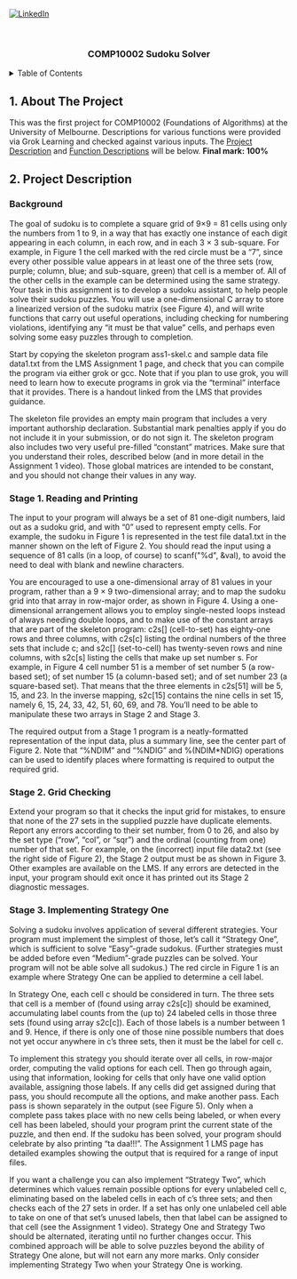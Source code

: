 <div id="top"></div>
<!--
*** Thanks for checking out the Best-README-Template. If you have a suggestion
*** that would make this better, please fork the repo and create a pull request
*** or simply open an issue with the tag "enhancement".
*** Don't forget to give the project a star!
*** Thanks again! Now go create something AMAZING! :D
-->



<!-- PROJECT SHIELDS -->
<!--
*** I'm using markdown "reference style" links for readability.
*** Reference links are enclosed in brackets [ ] instead of parentheses ( ).
*** See the bottom of this document for the declaration of the reference variables
*** for contributors-url, forks-url, etc. This is an optional, concise syntax you may use.
*** https://www.markdownguide.org/basic-syntax/#reference-style-links
-->

[![LinkedIn][linkedin-shield]][linkedin-url]



<!-- PROJECT LOGO -->
<br />
<div align="center">

<h3 align="center">COMP10002 Sudoku Solver</h3>
</div>



<!-- TABLE OF CONTENTS -->
<details>
<summary>Table of Contents</summary>
  
- [1. About The Project](#1-about-the-project)
- [2. Project Description](#2-project-description)
  * [Background](#background)
  * [Stage 1. Reading and Printing](#stage-1-reading-and-printing)
  * [Stage 2. Grid Checking](#stage-2-grid-checking)
  * [Stage 3. Implementing Strategy One](#stage-3-implementing-strategy-one)
  
</details>

## 1. About The Project
This was the first project for COMP10002 (Foundations of Algorithms) at the University of Melbourne. Descriptions for various functions were provided via Grok Learning and checked against various inputs. The <a href="#project-description">Project Description</a> and <a href="#function-descriptions">Function Descriptions</a> will be below. <b> Final mark: 100% </b>

## 2. Project Description
### Background
The goal of sudoku is to complete a square grid of 9×9 = 81 cells using only the numbers from 1 to 9, in a way that has exactly one instance of each digit appearing in each column, in each row, and in each 3 × 3 sub-square. For example, in Figure 1 the cell marked with the red circle must be a “7”, since every other possible value appears in at least one of the three sets (row, purple; column, blue; and sub-square, green) that cell is a member of. All of the other cells in the example can be determined using the same strategy.
Your task in this assignment is to develop a sudoku assistant, to help people solve their sudoku puzzles. You will
use a one-dimensional C array to store a linearized version of the sudoku matrix (see Figure 4), and will write functions that carry out useful operations, including checking for numbering violations, identifying any “it must be that value” cells, and perhaps even solving some easy puzzles through to completion.

Start by copying the skeleton program ass1-skel.c and sample data file data1.txt from the LMS Assignment 1 page, and check that you can compile the program via either grok or gcc. Note that if you plan to use grok, you will need to learn how to execute programs in grok via the “terminal” interface that it provides. There is a handout linked from the LMS that provides guidance.

The skeleton file provides an empty main program that includes a very important authorship declaration. Substantial mark penalties apply if you do not include it in your submission, or do not sign it. The skeleton program also includes two very useful pre-filled “constant” matrices. Make sure that you understand their roles, described below (and in more detail in the Assignment 1 video). Those global matrices are intended to be constant, and you should not change their values in any way.

### Stage 1. Reading and Printing
The input to your program will always be a set of 81 one-digit numbers, laid out as a sudoku grid, and with “0” used to represent empty cells. For example, the sudoku in Figure 1 is represented in the test file data1.txt in the manner shown on the left of Figure 2. You should read the input using a sequence of 81 calls (in a loop, of course) to scanf("%d", &val), to avoid the need to deal with blank and newline characters.

You are encouraged to use a one-dimensional array of 81 values in your program, rather than a 9 × 9 two-dimensional array; and to map the sudoku grid into that array in row-major order, as shown in Figure 4. Using a one-dimensional arrangement allows you to employ single-nested loops instead of always needing double loops, and to make use of the constant arrays that are part of the skeleton program: c2s[] (cell-to-set) has eighty-one rows and three columns, with c2s[c] listing the ordinal numbers of the three sets that include c; and s2c[] (set-to-cell) has twenty-seven rows and nine columns, with s2c[s] listing the cells that make up set number s. For example, in Figure 4 cell number 51 is a member of set number 5 (a row-based set); of set number 15 (a column-based set); and of set number 23 (a square-based set). That means that the three elements in c2s[51] will be 5, 15, and 23. In the inverse mapping, s2c[15] contains the nine cells in set 15, namely 6, 15, 24, 33, 42, 51, 60, 69, and 78. You’ll need to be able to manipulate these two arrays in Stage 2 and Stage 3.

The required output from a Stage 1 program is a neatly-formatted representation of the input data, plus a summary line, see the center part of Figure 2. Note that “%NDIM” and “%NDIG” and %(NDIM*NDIG) operations can be used to identify places where formatting is required to output the required grid.

### Stage 2. Grid Checking
Extend your program so that it checks the input grid for mistakes, to ensure that none of the 27 sets in the supplied puzzle have duplicate elements. Report any errors according to their set number, from 0 to 26, and also by the set type (“row”, “col”, or “sqr”) and the ordinal (counting from one) number of that set. For example, on the (incorrect) input file data2.txt (see the right side of Figure 2), the Stage 2 output must be as shown in Figure 3. Other examples are available on the LMS. If any errors are detected in the input, your program should exit once it has printed out its Stage 2 diagnostic messages.

### Stage 3. Implementing Strategy One
Solving a sudoku involves application of several different strategies. Your program must implement the simplest of those, let’s call it “Strategy One”, which is sufficient to solve “Easy”-grade sudokus. (Further strategies must be added before even “Medium”-grade puzzles can be solved. Your program will not be able solve all sudokus.) The red circle in Figure 1 is an example where Strategy One can be applied to determine a cell label.

In Strategy One, each cell c should be considered in turn. The three sets that cell is a member of (found using array c2s[c]) should be examined, accumulating label counts from the (up to) 24 labeled cells in those three sets (found using array s2c[c]). Each of those labels is a number between 1 and 9. Hence, if there is only one of those nine possible numbers that does not yet occur anywhere in c’s three sets, then it must be the label for cell c.

To implement this strategy you should iterate over all cells, in row-major order, computing the valid options for each cell. Then go through again, using that information, looking for cells that only have one valid option available, assigning those labels. If any cells did get assigned during that pass, you should recompute all the options, and make another pass. Each pass is shown separately in the output (see Figure 5). Only when a complete pass takes place with no new cells being labeled, or when every cell has been labeled, should your program print the current state of the puzzle, and then end. If the sudoku has been solved, your program should celebrate by also printing “ta daa!!!”. The Assignment 1 LMS page has detailed examples showing the output that is required for a range of input files.

If you want a challenge you can also implement “Strategy Two”, which determines which values remain possible options for every unlabeled cell c, eliminating based on the labeled cells in each of c’s three sets; and then checks each of the 27 sets in order. If a set has only one unlabeled cell able to take on one of that set’s unused labels, then that label can be assigned to that cell (see the Assignment 1 video). Strategy One and Strategy Two should be alternated, iterating until no further changes occur. This combined approach will be able to solve puzzles beyond the ability of Strategy One alone, but will not earn any more marks. Only consider implementing Strategy Two when your Strategy One is working.


<!-- MARKDOWN LINKS & IMAGES -->
<!-- https://www.markdownguide.org/basic-syntax/#reference-style-links -->

[linkedin-shield]: https://img.shields.io/badge/-LinkedIn-black.svg?style=for-the-badge&logo=linkedin&colorB=555
[linkedin-url]: https://www.linkedin.com/in/arsamsamadi/
